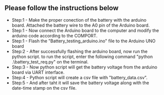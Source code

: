 ## Please follow the instructions below
- Step:1 - Make the proper conection of the battery with the arduino board. Attached the battery wire to the A0 pin of the Arduino board.
- Step:1 - Now connect the Arduino board to the computer and modify the arduino code according to the COMPORT.
- Step:1 - Flash the "Battery_testing_arduino.ino" file to the Arduino UNO board
- Step:2 - After successfully flashing the arduino board, now run the python script. to run the script, enter the following command "python .\battery_test_req.py" on the terminal.
- Step:3 - Now python script will get the battery voltage from the arduino board via UART interface.
- Step:4 - Python script will create a csv file with "battery_data.csv". 
- Step:5 - And after taht it will save the battery voltage along with  the date-time stamp on the csv file.